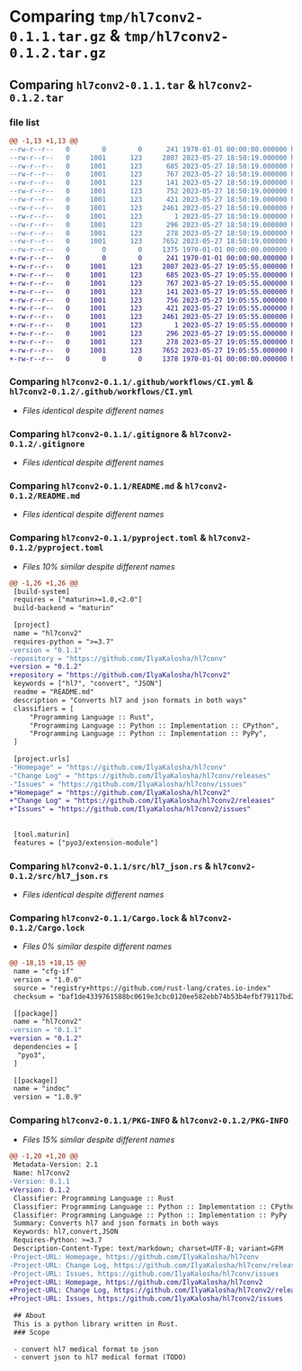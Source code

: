 # Comparing `tmp/hl7conv2-0.1.1.tar.gz` & `tmp/hl7conv2-0.1.2.tar.gz`

## Comparing `hl7conv2-0.1.1.tar` & `hl7conv2-0.1.2.tar`

### file list

```diff
@@ -1,13 +1,13 @@
--rw-r--r--   0        0        0      241 1970-01-01 00:00:00.000000 hl7conv2-0.1.1/Cargo.toml
--rw-r--r--   0     1001      123     2807 2023-05-27 18:50:19.000000 hl7conv2-0.1.1/.github/workflows/CI.yml
--rw-r--r--   0     1001      123      685 2023-05-27 18:50:19.000000 hl7conv2-0.1.1/.gitignore
--rw-r--r--   0     1001      123      767 2023-05-27 18:50:19.000000 hl7conv2-0.1.1/README.md
--rw-r--r--   0     1001      123      141 2023-05-27 18:50:19.000000 hl7conv2-0.1.1/lint.sh
--rw-r--r--   0     1001      123      752 2023-05-27 18:50:19.000000 hl7conv2-0.1.1/pyproject.toml
--rw-r--r--   0     1001      123      421 2023-05-27 18:50:19.000000 hl7conv2-0.1.1/src/hl7_example.txt
--rw-r--r--   0     1001      123     2461 2023-05-27 18:50:19.000000 hl7conv2-0.1.1/src/hl7_json.rs
--rw-r--r--   0     1001      123        1 2023-05-27 18:50:19.000000 hl7conv2-0.1.1/src/json_hl7.rs
--rw-r--r--   0     1001      123      296 2023-05-27 18:50:19.000000 hl7conv2-0.1.1/src/lib.rs
--rw-r--r--   0     1001      123      278 2023-05-27 18:50:19.000000 hl7conv2-0.1.1/src/utils.rs
--rw-r--r--   0     1001      123     7652 2023-05-27 18:50:19.000000 hl7conv2-0.1.1/Cargo.lock
--rw-r--r--   0        0        0     1375 1970-01-01 00:00:00.000000 hl7conv2-0.1.1/PKG-INFO
+-rw-r--r--   0        0        0      241 1970-01-01 00:00:00.000000 hl7conv2-0.1.2/Cargo.toml
+-rw-r--r--   0     1001      123     2807 2023-05-27 19:05:55.000000 hl7conv2-0.1.2/.github/workflows/CI.yml
+-rw-r--r--   0     1001      123      685 2023-05-27 19:05:55.000000 hl7conv2-0.1.2/.gitignore
+-rw-r--r--   0     1001      123      767 2023-05-27 19:05:55.000000 hl7conv2-0.1.2/README.md
+-rw-r--r--   0     1001      123      141 2023-05-27 19:05:55.000000 hl7conv2-0.1.2/lint.sh
+-rw-r--r--   0     1001      123      756 2023-05-27 19:05:55.000000 hl7conv2-0.1.2/pyproject.toml
+-rw-r--r--   0     1001      123      421 2023-05-27 19:05:55.000000 hl7conv2-0.1.2/src/hl7_example.txt
+-rw-r--r--   0     1001      123     2461 2023-05-27 19:05:55.000000 hl7conv2-0.1.2/src/hl7_json.rs
+-rw-r--r--   0     1001      123        1 2023-05-27 19:05:55.000000 hl7conv2-0.1.2/src/json_hl7.rs
+-rw-r--r--   0     1001      123      296 2023-05-27 19:05:55.000000 hl7conv2-0.1.2/src/lib.rs
+-rw-r--r--   0     1001      123      278 2023-05-27 19:05:55.000000 hl7conv2-0.1.2/src/utils.rs
+-rw-r--r--   0     1001      123     7652 2023-05-27 19:05:55.000000 hl7conv2-0.1.2/Cargo.lock
+-rw-r--r--   0        0        0     1378 1970-01-01 00:00:00.000000 hl7conv2-0.1.2/PKG-INFO
```

### Comparing `hl7conv2-0.1.1/.github/workflows/CI.yml` & `hl7conv2-0.1.2/.github/workflows/CI.yml`

 * *Files identical despite different names*

### Comparing `hl7conv2-0.1.1/.gitignore` & `hl7conv2-0.1.2/.gitignore`

 * *Files identical despite different names*

### Comparing `hl7conv2-0.1.1/README.md` & `hl7conv2-0.1.2/README.md`

 * *Files identical despite different names*

### Comparing `hl7conv2-0.1.1/pyproject.toml` & `hl7conv2-0.1.2/pyproject.toml`

 * *Files 10% similar despite different names*

```diff
@@ -1,26 +1,26 @@
 [build-system]
 requires = ["maturin>=1.0,<2.0"]
 build-backend = "maturin"
 
 [project]
 name = "hl7conv2"
 requires-python = ">=3.7"
-version = "0.1.1"
-repository = "https://github.com/IlyaKalosha/hl7conv"
+version = "0.1.2"
+repository = "https://github.com/IlyaKalosha/hl7conv2"
 keywords = ["hl7", "convert", "JSON"]
 readme = "README.md"
 description = "Converts hl7 and json formats in both ways"
 classifiers = [
     "Programming Language :: Rust",
     "Programming Language :: Python :: Implementation :: CPython",
     "Programming Language :: Python :: Implementation :: PyPy",
 ]
 
 [project.urls]
-"Homepage" = "https://github.com/IlyaKalosha/hl7conv"
-"Change Log" = "https://github.com/IlyaKalosha/hl7conv/releases"
-"Issues" = "https://github.com/IlyaKalosha/hl7conv/issues"
+"Homepage" = "https://github.com/IlyaKalosha/hl7conv2"
+"Change Log" = "https://github.com/IlyaKalosha/hl7conv2/releases"
+"Issues" = "https://github.com/IlyaKalosha/hl7conv2/issues"
 
 
 [tool.maturin]
 features = ["pyo3/extension-module"]
```

### Comparing `hl7conv2-0.1.1/src/hl7_json.rs` & `hl7conv2-0.1.2/src/hl7_json.rs`

 * *Files identical despite different names*

### Comparing `hl7conv2-0.1.1/Cargo.lock` & `hl7conv2-0.1.2/Cargo.lock`

 * *Files 0% similar despite different names*

```diff
@@ -18,15 +18,15 @@
 name = "cfg-if"
 version = "1.0.0"
 source = "registry+https://github.com/rust-lang/crates.io-index"
 checksum = "baf1de4339761588bc0619e3cbc0120ee582ebb74b53b4efbf79117bd2da40fd"
 
 [[package]]
 name = "hl7conv2"
-version = "0.1.1"
+version = "0.1.2"
 dependencies = [
  "pyo3",
 ]
 
 [[package]]
 name = "indoc"
 version = "1.0.9"
```

### Comparing `hl7conv2-0.1.1/PKG-INFO` & `hl7conv2-0.1.2/PKG-INFO`

 * *Files 15% similar despite different names*

```diff
@@ -1,20 +1,20 @@
 Metadata-Version: 2.1
 Name: hl7conv2
-Version: 0.1.1
+Version: 0.1.2
 Classifier: Programming Language :: Rust
 Classifier: Programming Language :: Python :: Implementation :: CPython
 Classifier: Programming Language :: Python :: Implementation :: PyPy
 Summary: Converts hl7 and json formats in both ways
 Keywords: hl7,convert,JSON
 Requires-Python: >=3.7
 Description-Content-Type: text/markdown; charset=UTF-8; variant=GFM
-Project-URL: Homepage, https://github.com/IlyaKalosha/hl7conv
-Project-URL: Change Log, https://github.com/IlyaKalosha/hl7conv/releases
-Project-URL: Issues, https://github.com/IlyaKalosha/hl7conv/issues
+Project-URL: Homepage, https://github.com/IlyaKalosha/hl7conv2
+Project-URL: Change Log, https://github.com/IlyaKalosha/hl7conv2/releases
+Project-URL: Issues, https://github.com/IlyaKalosha/hl7conv2/issues
 
 ## About
 This is a python library written in Rust.
 ### Scope
 
 - convert hl7 medical format to json
 - convert json to hl7 medical format (TODO)
```

